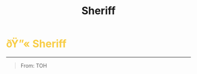 ﻿---
lang: en-US
title: Sheriff
prev:
next:
---

# <font color="#f8cd46">ðŸ”« <b>Sheriff</b></font> <Badge text="Killing" type="tip" vertical="middle"/>
---

> From: TOH
